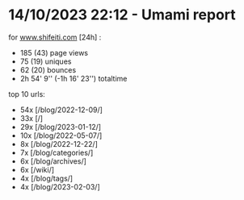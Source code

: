 # 14/10/2023 22:12 - Umami report
for www.shifeiti.com [24h] :

 - 185 (43) page views
 - 75 (19) uniques
 - 62 (20) bounces
 - 2h 54' 9'' (-1h 16' 23'') totaltime


top 10 urls:
 - 54x [/blog/2022-12-09/]
 - 33x [/]
 - 29x [/blog/2023-01-12/]
 - 10x [/blog/2022-05-07/]
 - 8x [/blog/2022-12-22/]
 - 7x [/blog/categories/]
 - 6x [/blog/archives/]
 - 6x [/wiki/]
 - 4x [/blog/tags/]
 - 4x [/blog/2023-02-03/]


